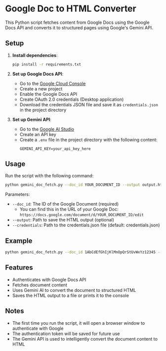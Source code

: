 # Google Doc to HTML Converter

This Python script fetches content from Google Docs using the Google Docs API and converts it to structured pages using Google's Gemini API.

## Setup

1. **Install dependencies**:
   ```bash
   pip install -r requirements.txt
   ```

2. **Set up Google Docs API**:
   - Go to the [Google Cloud Console](https://console.cloud.google.com/)
   - Create a new project
   - Enable the Google Docs API
   - Create OAuth 2.0 credentials (Desktop application)
   - Download the credentials JSON file and save it as `credentials.json` in the project directory

3. **Set up Gemini API**:
   - Go to the [Google AI Studio](https://makersuite.google.com/app/apikey)
   - Create an API key
   - Create a `.env` file in the project directory with the following content:
     ```
     GEMINI_API_KEY=your_api_key_here
     ```

## Usage

Run the script with the following command:

```bash
python gemini_doc_fetch.py --doc_id YOUR_DOCUMENT_ID --output output.html
```

Parameters:
- `--doc_id`: The ID of the Google Document (required)
  - You can find this in the URL of your Google Doc: `https://docs.google.com/document/d/YOUR_DOCUMENT_ID/edit`
- `--output`: Path to save the HTML output (optional)
- `--credentials`: Path to the credentials.json file (default: credentials.json)

## Example

```bash
python gemini_doc_fetch.py --doc_id 1AbCdEfGhIjKlMnOpQrStUvWxYz12345 --output blog_post.html
```

## Features

- Authenticates with Google Docs API
- Fetches document content
- Uses Gemini AI to convert the document to structured HTML
- Saves the HTML output to a file or prints it to the console

## Notes

- The first time you run the script, it will open a browser window to authenticate with Google
- The authentication token will be saved for future use
- The Gemini API is used to intelligently convert the document content to HTML 